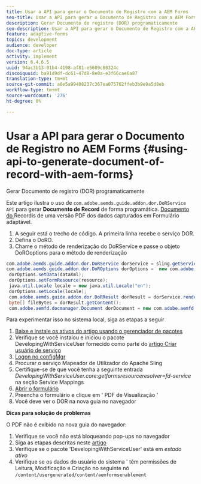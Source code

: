 ```yaml
---
title: Usar a API para gerar o Documento de Registro com a AEM Forms
seo-title: Usar a API para gerar o Documento de Registro com a AEM Forms
description: Gerar Documento de registro (DOR) programaticamente
seo-description: Usar a API para gerar o Documento de Registro com a AEM Forms
feature: adaptive-forms
topics: development
audience: developer
doc-type: article
activity: implement
version: 6.4,6.5
uuid: 94ac3b13-01b4-4198-af81-e5609c80324c
discoiquuid: ba91d9df-dc61-47d8-8e0a-e3f66cae6a87
translation-type: tm+mt
source-git-commit: a0e5a99408237c367ea075762ffeb3b9e9a5d8eb
workflow-type: tm+mt
source-wordcount: '276'
ht-degree: 0%

---
```



# Usar a API para gerar o Documento de Registro no AEM Forms {#using-api-to-generate-document-of-record-with-aem-forms}

Gerar Documento de registro (DOR) programaticamente

Este artigo ilustra o uso de `com.adobe.aemds.guide.addon.dor.DoRService API` para gerar **Documento de Record** de forma programática. [Documento do ](https://docs.adobe.com/content/help/en/experience-manager-65/forms/adaptive-forms-advanced-authoring/generate-document-of-record-for-non-xfa-based-adaptive-forms.html) Recordis de uma versão PDF dos dados capturados em Formulário adaptável.

1. A seguir está o trecho de código. A primeira linha recebe o serviço DOR.
1. Defina o DoRO.
1. Chame o método de renderização do DoRService e passe o objeto DoROoptions para o método de renderização

```java
com.adobe.aemds.guide.addon.dor.DoRService dorService = sling.getService(com.adobe.aemds.guide.addon.dor.DoRService.class);
com.adobe.aemds.guide.addon.dor.DoROptions dorOptions =  new com.adobe.aemds.guide.addon.dor.DoROptions();
 dorOptions.setData(dataXml);
 dorOptions.setFormResource(resource);
 java.util.Locale locale = new java.util.Locale("en");
 dorOptions.setLocale(locale);
 com.adobe.aemds.guide.addon.dor.DoRResult dorResult = dorService.render(dorOptions);
 byte[] fileBytes = dorResult.getContent();
 com.adobe.aemfd.docmanager.Document dorDocument = new com.adobe.aemfd.docmanager.Document(fileBytes);
```

Para experimentar isso no sistema local, siga as etapas a seguir

1. [Baixe e instale os ativos do artigo usando o gerenciador de pacotes](assets/dor-with-api.zip)
1. Verifique se você instalou e iniciou o pacote DevelopingWithServiceUser fornecido como parte do [artigo Criar usuário de serviço](service-user-tutorial-develop.md)
1. [Logon no configMgr](http://localhost:4502/system/console/configMgr)
1. Procurar o serviço Mapeador de Utilizador do Apache Sling
1. Certifique-se de que você tenha a seguinte entrada _DevelopingWithServiceUser.core:getformsresourceresolver=fd-service_ na seção Service Mappings
1. [Abrir o formulário](http://localhost:4502/content/dam/formsanddocuments/sandbox/1201-borrower-payments/jcr:content?wcmmode=disabled)
1. Preencha o formulário e clique em &#39; PDF de Visualização &#39;
1. Você deve ver o DOR na nova guia no navegador


**Dicas para solução de problemas**

O PDF não é exibido na nova guia do navegador:

1. Verifique se você não está bloqueando pop-ups no navegador
1. Siga as etapas descritas neste [artigo](service-user-tutorial-develop.md)
1. Verifique se o pacote &#39;DevelopingWithServiceUser&#39; está em *estado ativo*
1. Verifique se os dados do usuário do sistema &#39; têm permissões de Leitura, Modificação e Criação no seguinte nó `/content/usergenerated/content/aemformsenablement`

